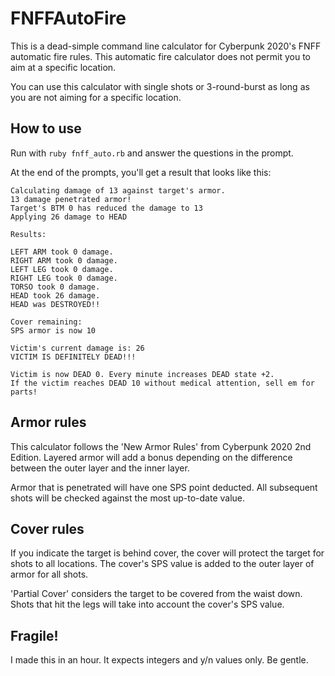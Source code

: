 # FNFFAutoFire
This is a dead-simple command line calculator for Cyberpunk 2020's FNFF automatic fire rules. This automatic fire calculator does not permit you to aim at a specific location.

You can use this calculator with single shots or 3-round-burst as long as you are not aiming for a specific location.

## How to use
Run with `ruby fnff_auto.rb` and answer the questions in the prompt.

At the end of the prompts, you'll get a result that looks like this:

```
Calculating damage of 13 against target's armor.
13 damage penetrated armor!
Target's BTM 0 has reduced the damage to 13
Applying 26 damage to HEAD

Results:

LEFT ARM took 0 damage.
RIGHT ARM took 0 damage.
LEFT LEG took 0 damage.
RIGHT LEG took 0 damage.
TORSO took 0 damage.
HEAD took 26 damage.
HEAD was DESTROYED!!

Cover remaining:
SPS armor is now 10

Victim's current damage is: 26
VICTIM IS DEFINITELY DEAD!!!

Victim is now DEAD 0. Every minute increases DEAD state +2.
If the victim reaches DEAD 10 without medical attention, sell em for parts!
```

## Armor rules
This calculator follows the 'New Armor Rules' from Cyberpunk 2020 2nd Edition. Layered armor will add a bonus depending on the difference between the outer layer and the inner layer.

Armor that is penetrated will have one SPS point deducted. All subsequent shots will be checked against the most up-to-date value.

## Cover rules
If you indicate the target is behind cover, the cover will protect the target for shots to all locations. The cover's SPS value is added to the outer layer of armor for all shots.

'Partial Cover' considers the target to be covered from the waist down. Shots that hit the legs will take into account the cover's SPS value.

## Fragile!
I made this in an hour. It expects integers and y/n values only. Be gentle.
